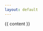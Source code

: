 ```yaml
---
layout: default
---
```


<div class="code">
  <div class="blog-post spacing">
    {{ content }}
  </div>
</div>